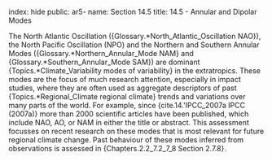 index: hide
public: ar5-
name: Section 14.5
title: 14.5 - Annular and Dipolar Modes

The North Atlantic Oscillation ({Glossary.*North_Atlantic_Oscillation NAO}), the North Pacific Oscillation (NPO) and the Northern and Southern Annular Modes ({Glossary.*Northern_Annular_Mode NAM} and {Glossary.*Southern_Annular_Mode SAM}) are dominant {Topics.*Climate_Variability modes of variability} in the extratropics. These modes are the focus of much research attention, especially in impact studies, where they are often used as aggregate descriptors of past {Topics.*Regional_Climate regional climate} trends and variations over many parts of the world. For example, since {cite.14.'IPCC_2007a IPCC (2007a)} more than 2000 scientific articles have been published, which include NAO, AO, or NAM in either the title or abstract. This assessment focusses on recent research on these modes that is most relevant for future regional climate change. Past behaviour of these modes inferred from observations is assessed in {Chapters.2.2_7.2_7_8 Section 2.7.8}.
